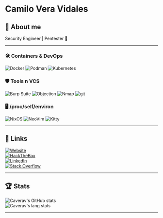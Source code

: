 # Camilo Vera Vidales

## 🚀 About me
Security Engineer | Pentester 🐧  

---

### 🛠️ Containers & DevOps  
<img alt="Docker" src="https://img.shields.io/badge/-Docker-46a2f1?style=for-the-badge&logo=docker&logoColor=white" /> <img alt="Podman" src="https://img.shields.io/badge/-Podman-1a051c?style=for-the-badge&logo=podman&logoColor=white" />
<img alt="Kubernetes" src="https://img.shields.io/badge/-Kubernetes-316CE6?style=for-the-badge&logo=kubernetes&logoColor=white" />

### 🛡️ Tools n VCS
<img alt="Burp Suite" src="https://img.shields.io/badge/-Burp%20Suite-FF6F00?style=for-the-badge&logo=burpsuite&logoColor=white" /> <img alt="Objection" src="https://img.shields.io/badge/-Objection-black?style=for-the-badge&logo=android&logoColor=green" />
<img alt="Nmap" src="https://img.shields.io/badge/-Nmap-1B77A2?style=for-the-badge&logo=nmap&logoColor=white" />
<img alt="git" src="https://img.shields.io/badge/-Git-F05032?style=for-the-badge&logo=git&logoColor=white" />

### 🖥️ /proc/self/environ  
<img alt="NixOS" src="https://img.shields.io/badge/-NixOS-5277C3?style=for-the-badge&logo=nixos&logoColor=white" /> <img alt="NeoVim" src="https://img.shields.io/badge/-NeoVim-1064A7?style=for-the-badge&logo=neovim&logoColor=4F9840" />
<img alt="Kitty" src="https://img.shields.io/badge/-Kitty-black?style=for-the-badge&logo=gnometerminal&logoColor=white" />

---

## 🔗 Links  
<a href="https://caverav.cl">![Website](https://img.shields.io/website?down_message=Si%20ves%20este%20mensaje%20probablemente%20expiró%20el%20certificado%20SSL;-;&style=for-the-badge&up_message=online&url=https%3A%2F%2Fcamilo.fvv.cl%2Fportafolio)</a>  
<a href="https://app.hackthebox.com/users/738359"><img alt="HackTheBox" src="https://img.shields.io/badge/-Hack%20The%20Box-141D2B?style=for-the-badge&logo=hackthebox&logoColor=9FEF00"></a>  
<a href="https://www.linkedin.com/in/camilo-vera-vidales/">![LinkedIn](https://img.shields.io/badge/LinkedIn-0077B5?style=for-the-badge&logo=linkedin&logoColor=white)</a>  
<a href="https://stackoverflow.com/users/17388618/camilo-vera"><img alt="Stack Overflow" src="https://img.shields.io/badge/-Stack%20Overflow-FE7A16?style=for-the-badge&logo=stack-overflow&logoColor=white"></a>  

---

## 🏆 Stats  

![Caverav's GitHub stats](https://github-readme-stats.vercel.app/api?username=caverav&hide=issues&count_private=true&show_icons=true&theme=tokyonight&include_all_commits=true)  
![Caverav's lang stats](https://github-readme-stats.vercel.app/api/top-langs/?username=caverav&theme=tokyonight&layout=compact&langs_count=8&hide=html)  

---
